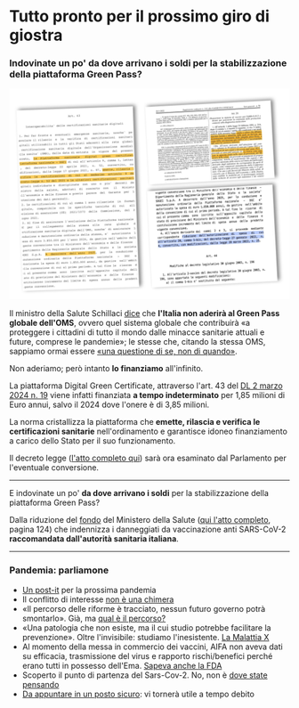 # Tutto pronto per il prossimo giro di giostra

### Indovinate un po' da dove arrivano i soldi per la stabilizzazione della piattaforma Green Pass?

![schermate del decreto](/img/pronto-prossimo-giro-di-giostra.jpeg)

Il ministro della Salute Schillaci [dice](https://www.sanita24.ilsole24ore.com/art/dal-governo/2024-03-05/emergenze-sanitarie-schillaci-e-gemmato-l-italia-non-aderira-green-pass-globale-dell-oms-200911.php?uuid=AF3H16w) che **l'Italia non aderirà al Green Pass globale dell'OMS**, ovvero quel sistema globale che contribuirà «a proteggere i cittadini di tutto il mondo dalle minacce sanitarie attuali e future, comprese le pandemie»; le stesse che, citando la stessa OMS, sappiamo ormai essere [«una questione di se, non di quando»](/articles/2024-01-19-malattia-x.html).

Non aderiamo; però intanto **lo finanziamo** all'infinito.

La piattaforma Digital Green Certificate, attraverso l'art. 43 del [DL 2 marzo 2024 n. 19](https://www.gazzettaufficiale.it/eli/id/2024/03/02/24G00035/sg) viene infatti finanziata **a tempo indeterminato** per 1,85 milioni di Euro annui, salvo il 2024 dove l'onere è di 3,85 milioni.

La norma cristallizza la piattaforma che **emette, rilascia e verifica le certificazioni sanitarie** nell'ordinamento e garantisce idoneo finanziamento a carico dello Stato per il suo funzionamento.

Il decreto legge ([l'atto completo qui](https://www.gazzettaufficiale.it/atto/vediMenuHTML?atto.dataPubblicazioneGazzetta=2024-03-02&atto.codiceRedazionale=24G00035&tipoSerie=serie_generale&tipoVigenza=originario)) sarà ora esaminato dal Parlamento per l'eventuale conversione.

---

E indovinate un po' **da dove arrivano i soldi** per la stabilizzazione della piattaforma Green Pass?

Dalla riduzione del [fondo](https://www.gazzettaufficiale.it/eli/id/2022/03/28/22G00035/sg) del Ministero della Salute ([qui l'atto completo](https://www.gazzettaufficiale.it/eli/gu/2022/03/28/73/so/13/sg/pdf), pagina 124) che indennizza i danneggiati da vaccinazione anti SARS-CoV-2 **raccomandata dall'autorità sanitaria italiana**.

---
### Pandemia: parliamone
- [Un post-it](/articles/2024-06-05-post-it-prossima-pandemia.html) per la prossima pandemia
- Il conflitto di interesse [non è una chimera](/articles/2024-04-18-conflitto-di-interesse.html)
- «Il percorso delle riforme è tracciato, nessun futuro governo potrà smontarlo». Già, ma [qual è il percorso?](/articles/2024-02-27-sveglia-occidente.html)
- «Una patologia che non esiste, ma il cui studio potrebbe facilitare la prevenzione». Oltre l'invisibile: studiamo l'inesistente. [La Malattia X](/articles/2024-01-19-malattia-x.html)
- Al momento della messa in commercio dei vaccini, AIFA non aveva dati su efficacia, trasmissione del virus e rapporto rischi/benefici perché erano tutti in possesso dell'Ema. [Sapeva anche la FDA](/articles/2023-12-15-fda-slide-vaccini.html)
- Scoperto il punto di partenza del Sars-Cov-2. No, non è [dove state pensando](/articles/2023-02-28-dove-nasce-il-covid.html)
- [Da appuntare in un posto sicuro](/articles/2022-12-14-covid-atto-secondo.html): vi tornerà utile a tempo debito